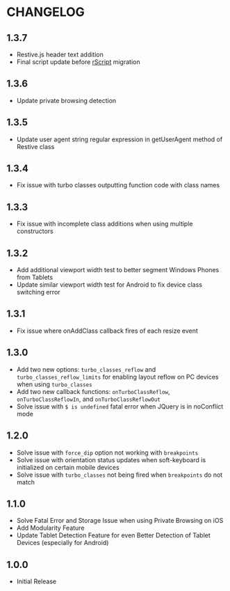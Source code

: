 # CHANGELOG

## 1.3.7
- Restive.js header text addition
- Final script update before [rScript](http://www.rscript.io) migration
 
## 1.3.6
- Update private browsing detection

## 1.3.5
- Update user agent string regular expression in getUserAgent method of Restive class

## 1.3.4
- Fix issue with turbo classes outputting function code with class names

## 1.3.3
- Fix issue with incomplete class additions when using multiple constructors

## 1.3.2
- Add additional viewport width test to better segment Windows Phones from Tablets
- Update similar viewport width test for Android to fix device class switching error


## 1.3.1
- Fix issue where onAddClass callback fires of each resize event


## 1.3.0
- Add two new options: `turbo_classes_reflow` and `turbo_classes_reflow_limits` for enabling layout reflow on PC devices when using `turbo_classes`
- Add two new callback functions: `onTurboClassReflow`, `onTurboClassReflowIn`, and `onTurboClassReflowOut`
- Solve issue with `$ is undefined` fatal error when JQuery is in noConflict mode


## 1.2.0
- Solve issue with `force_dip` option not working with `breakpoints`
- Solve issue with orientation status updates when soft-keyboard is initialized on certain mobile devices
- Solve issue with `turbo_classes` not being fired when `breakpoints` do not match


## 1.1.0
- Solve Fatal Error and Storage Issue when using Private Browsing on iOS
- Add Modularity Feature
- Update Tablet Detection Feature for even Better Detection of Tablet Devices (especially for Android)


## 1.0.0
- Initial Release
